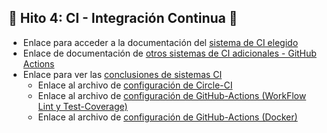 
## :scroll: Hito 4: CI - Integración Continua :scroll:
- Enlace para acceder a la documentación del [sistema de CI elegido](https://github.com/LCinder/Moon-vie/blob/master/docs/hito4-CI.md)
- Enlace de documentación de [otros sistemas de CI adicionales - GitHub Actions](https://github.com/LCinder/Moon-vie/blob/master/docs/hito4-CI.md#otros-sistemas-github-actions)
- Enlace para ver las [conclusiones de sistemas CI](https://github.com/LCinder/Moon-vie/blob/master/docs/hito4-CI.md#conclusi%C3%B3n---cu%C3%A1l-es-mejor)
    - Enlace al archivo de [configuración de Circle-CI](https://github.com/LCinder/Moon-vie/blob/master/.circleci/config.yml)
    - Enlace al archivo de [configuración de GitHub-Actions (WorkFlow Lint y Test-Coverage)](https://github.com/LCinder/Moon-vie/blob/master/.github/workflows/check-code.yml)
    - Enlace al archivo de [configuración de GitHub-Actions (Docker)](https://github.com/LCinder/Moon-vie/blob/master/.github/workflows/docker.yml)
